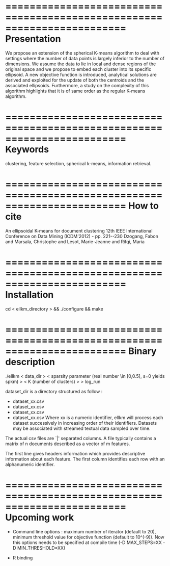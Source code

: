 ========================================================================
Presentation
========================================================================

We propose an extension of the spherical K-means algorithm to deal
with settings where the number of data points is largely inferior to
the number of dimensions. We assume the data to lie in local and dense
regions of the original space and we propose to embed each cluster
into its specific ellipsoid. A new objective function is introduced,
analytical solutions are derived and exploited for the update of both
the centroids and the associated ellipsoids. Furthermore, a study on
the complexity of this algorithm highlights that it is of same order
as the regular K-means algorithm.

========================================================================
Keywords
========================================================================

clustering, feature selection, spherical k-means, information
retrieval.

========================================================================
How to cite
========================================================================

An ellipsoidal K-means for document clustering
12th IEEE International Conference on Data Mining (ICDM'2012) - pp. 221--230
Dzogang, Fabon and Marsala, Christophe and Lesot, Marie-Jeanne and
Rifqi, Maria

========================================================================
Installation
========================================================================

cd < ellkm_directory > && ./configure && make

========================================================================
Binary description
========================================================================

./ellkm < data_dir > < sparsity parameter (real number \\in [0,0.5], s=0 yields spkm) > < K (number of clusters) > > log_run

dataset_dir is a directory structured as follow :
   - dataset_xx.csv
   - dataset_xx.csv
   - dataset_xx.csv
   - dataset_xx.csv
Where xx is a numeric identifier, ellkm will process each dataset
successively in increasing order of their identifiers. Datasets may be
associated with streamed textual data sampled over time.

The actual csv files are `|' separated columns. A file typically
contains a matrix of n documents described as a vector of m
features.

The first line gives headers information which provides descriptive
information about each feature.
The first column identifies each row with an alphanumeric identifier.

========================================================================
Upcoming work
========================================================================

 - Command line options : maximum number of iterator (default to 20), minimum
   threshold value for objective function (default to 10^(-9)). Now this options needs to be
   specified at compile time (-D MAX_STEPS=XX -D MIN_THRESHOLD=XX)

 - R binding
